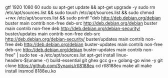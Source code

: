 gtf 1920 1080 60
sudo su
apt-get update && apt-get upgrade -y
sudo rm /etc/apt/sources.list && sudo touch /etc/apt/sources.list && sudo chmod +rwx /etc/apt/sources.list && sudo printf "deb http://deb.debian.org/debian buster main contrib non-free
deb-src http://deb.debian.org/debian buster main contrib non-free
deb http://deb.debian.org/debian-security/ buster/updates main contrib non-free
deb-src http://deb.debian.org/debian-security/ buster/updates main contrib non-free
deb http://deb.debian.org/debian buster-updates main contrib non-free
deb-src http://deb.debian.org/debian buster-updates main contrib non-free" | sudo tee -a /etc/apt/sources.list
apt-get install linux-headers-$(uname -r) build-essential git ghex gcc g++ golang-go wine -y
git clone https://github.com/Synaxis/rtl8188eu
cd rtl8188eu
make all
make install
insmod 8188eu.ko
